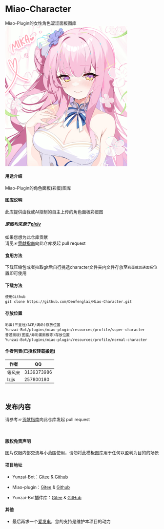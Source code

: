 # Miao-Character
Miao-Plugin的女性角色涩涩面板图库
  <img src="嘿嘿.jpg" alt="嘿嘿" width = "400">
  </a><br>
#### 用途介绍
Miao-Plugin的角色面板(彩蛋)图库

#### 图库说明

此库提供由我或AI抠制的自主上传的角色面板彩蛋图<br>
##### 原图均来源于[pixiv](https://touch.pixiv.net)<br>
如果您想为此仓库贡献<br>
请见☞[贡献指南](./CONTRIBUTING.md)向此仓库发起 pull request

#### 食用方法
下载压缩包或者拉取git后自行挑选character文件夹内文件存放至`彩蛋或普通面板`位置即可使用

#### 下载方法
```
使用Github
git clone https://github.com/Denfenglai/Miao-Character.git
```

#### 存放位置
```
彩蛋(三皇冠/ACE/满命)存放位置
Yunzai-Bot/plugins/miao-plugin/resources/profile/super-character
普通面板(图鉴/非彩蛋面板等)存放位置
Yunzai-Bot/plugins/miao-plugin/resources/profile/normal-character
```


#### 作者列表(已授权转载搬运)
| 作者 | QQ |
| --- | --- |
|等风来|3139373986|
|lzjjs|257800180|

<br>

## 发布内容

请参考☞[贡献指南](./CONTRIBUTING.md)向此仓库发起 pull request

<br>

#### 版权免责声明
图片仅限内部交流与小范围使用，请勿将此模板图库用于任何以盈利为目的的场景

#### 项目地址
* Yunzai-Bot：[Gitee](https://gitee.com/Le-niao/Yunzai-Bot) & [Github](https://github.com/Le-niao/Yunzai-Bot)

* Miao-plugin：[Gitee](https://gitee.com/yoimiya-kokomi/miao-plugin) & [Github](https://github.com/yoimiya-kokomi/miao-plugin)

* Yunzai-Bot插件库：[Gitee](https://gitee.com/Hikari666/Yunzai-Botplugins-index) & [GitHub](https://github.com/HiArcadia/Yunzai-Bot-plugins-index)

#### 其他
* 最后再求一个[爱发电](https://afdian.net/a/ShuiBZs1314520)，您的支持是维护本项目的动力
